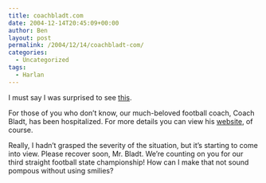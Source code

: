 ```yaml
---
title: coachbladt.com
date: 2004-12-14T20:45:09+00:00
author: Ben
layout: post
permalink: /2004/12/14/coachbladt-com/
categories:
  - Uncategorized
tags:
  - Harlan
---
```

I must say I was surprised to see [this](http://www.coachbladt.com/).

For those of you who don&#8217;t know, our much-beloved football coach, Coach Bladt, has been hospitalized. For more details you can view his [website](http://www.coachbladt.com/), of course.

Really, I hadn&#8217;t grasped the severity of the situation, but it&#8217;s starting to come into view. Please recover soon, Mr. Bladt. We&#8217;re counting on you for our third straight football state championship! How can I make that not sound pompous without using smilies?